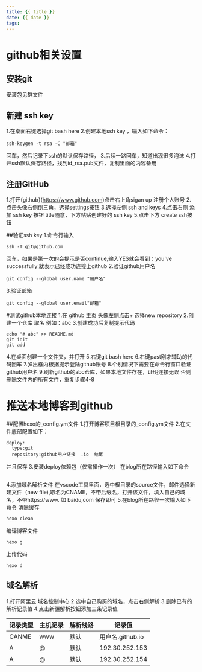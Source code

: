 ```yaml
---
title: {{ title }}
date: {{ date }}
tags:
---
```

 # github相关设置

## 安装git
安装包见群文件
##  新建 ssh key
1.在桌面右键选择git bash here
2.创建本地ssh key ，输入如下命令：
```
ssh-keygen -t rsa -C "邮箱"
```
回车，然后记录下ssh的默认保存路径，
3.后续一路回车，知道出现很多泡沫
4.打开ssh默认保存路径，找到id_rsa.pub文件，复制里面的内容备用
## 注册GitHub
1.打开{github}(https://www.github.com)点击右上角sigan up 注册个人账号
2.点击头像右侧倒三角，选择settings按钮
3.选择左侧 ssh and keys
4.点击右侧 添加  ssh key 按钮
title随意，下方粘贴创建好的 ssh key 
5.点击下方 create ssh按钮

##验证ssh key 
1.命令行输入
```
ssh -T git@github.com
```
回车，如果是第一次的会提示是否continue,输入YES就会看到：you've successfully 就表示已经成功连接上github
2.验证github用户名
```
git config --global user.name "用户名"
```
3.验证邮箱
```
git config --global user.email"邮箱"
```

#测试github本地连接
1.在 github 主页 头像左侧点击+ 选择new repository
2.创建一个仓库  取名  例如：abc
3.创建成功后复制提示代码
```
echo "# abc" >> README.md
git init
git add
```
4.在桌面创建一个文件夹，并打开
5.右键git bash here
6.右键past刚才辅助的代码回车
7.弹出框内根据提示登陆github账号
8.个别情况下需要在命令行窗口验证github用户名
9.刷新github的abc仓库，如果本地文件存在，证明连接无误
否则删除文件内的所有文件，重复步骤4-8
# 推送本地博客到github
##配置hexo的_config.ym文件
1.打开博客项目根目录的_config.ym文件
2.在文件底部配置如下：
```
deploy:
  type:git
  repository:github用户链接  .io  结尾
  ```
  并且保存
  3.安装deploy依赖包（仅需操作一次）
  在blog所在路径输入如下命令
  ```npm install hexo-deployer-git --save
  ```
  4.添加域名解析文件
  在vscode工具里面，选中根目录的source文件，邮件选择新建文件（new file),取名为CNAME，不带后缀名，打开该文件，填入自己的域名，不带https://www.   如  baidu,com 保存即可
  5.在blog所在路径一次输入如下命令
  清除缓存
  ```
  hexo clean
  ```
  编译博客文件
  ```
  hexo g
  ```
  上传代码
  ```
  hexo d
  ```
  ##  域名解析
  1.打开阿里云 域名控制中心
  2.选中自己购买的域名，点击右侧解析
  3.删除已有的解析记录值
  4.点击新疆解析按钮添加三条记录值

  记录类型|主机记录|解析线路|记录值
  -|-|-|-|
  CANME|www|默认|用户名.github.io
  A|@|默认|192.30.252.153
  A|@|默认|192.30.252.154
  
